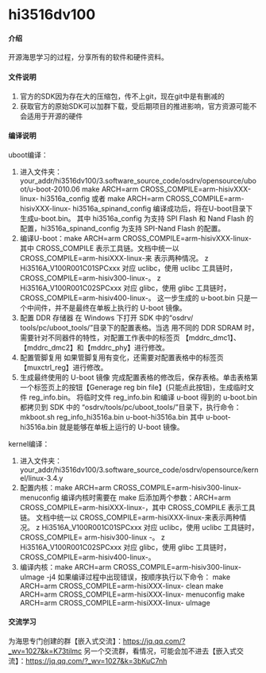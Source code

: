 # hi3516dv100

#### 介绍
开源海思学习的过程，分享所有的软件和硬件资料。

#### 文件说明

1.  官方的SDK因为存在大的压缩包，传不上git，现在git中是有删减的
2.  获取官方的原始SDK可以加群下载，受后期项目的推进影响，官方资源可能不会适用于开源的硬件

#### 编译说明
uboot编译：
1.  进入文件夹：your_addr/hi3516dv100/3.software_source_code/osdrv/opensource/uboot/u-boot-2010.06
	make ARCH=arm CROSS_COMPILE=arm-hisivXXX-linux- hi3516a_config 
	或者
	make ARCH=arm CROSS_COMPILE=arm-hisivXXX-linux- hi3516a_spinand_config 
	编译成功后，将在U-boot目录下生成u-boot.bin。
	其中 hi3516a_config 为支持 SPI Flash 和 Nand Flash 的配置，hi3516a_spinand_config 为支持
	SPI-Nand Flash 的配置。
2.  编译U-boot：make ARCH=arm CROSS_COMPILE=arm-hisivXXX-linux-
	其中 CROSS_COMPILE 表示工具链。文档中统一以 CROSS_COMPILE=arm-hisiXXX-linux-来
	表示两种情况。
	z Hi3516A_V100R001C01SPCxxx 对应 uclibc，使用 uclibc 工具链时，CROSS_COMPILE=arm-hisiv300-linux-。 z Hi3516A_V100R001C02SPCxxx 对应 glibc，使用 glibc 工具链时，CROSS_COMPILE=arm-hisiv400-linux-。
	这一步生成的 u-boot.bin 只是一个中间件，并不是最终在单板上执行的 U-boot 镜像。
3.   配置 DDR 存储器
在 Windows 下打开 SDK 中的“osdrv/ tools/pc/uboot_tools/”目录下的配置表格。当选
用不同的 DDR SDRAM 时，需要针对不同器件的特性，对配置工作表中的标签页
【mddrc_dmc1】、【mddrc_dmc2】和【mddrc_phy】进行修改。
4.   配置管脚复用
如果管脚复用有变化，还需要对配置表格中的标签页【muxctrl_reg】进行修改。
5.  生成最终使用的 U-boot 镜像
完成配置表格的修改后，保存表格。单击表格第一个标签页上的按钮【Generage reg 
bin file】(只能点此按钮)，生成临时文件 reg_info.bin。
将临时文件 reg_info.bin 和编译 u-boot 得到的 u-boot.bin 都拷贝到 SDK 中的
“osdrv/tools/pc/uboot_tools/”目录下，执行命令：
mkboot.sh reg_info_hi3516a.bin u-boot-hi3516a.bin
其中 u-boot-hi3516a.bin 就是能够在单板上运行的 U-boot 镜像。

kernel编译：
1.  进入文件夹：your_addr/hi3516dv100/3.software_source_code/osdrv/opensource/kernel/linux-3.4.y
2.  配置内核：make ARCH=arm CROSS_COMPILE=arm-hisiv300-linux- menuconfig
	编译内核时需要在 make 后添加两个参数：ARCH=arm CROSS_COMPILE=arm-hisiXXX-linux-，其中 CROSS_COMPILE 表示工具链。
	文档中统一以 CROSS_COMPILE=arm-hisiXXX-linux-来表示两种情况。
	z Hi3516A_V100R001C01SPCxxx 对应 uclibc，使用 uclibc 工具链时，CROSS_COMPILE= arm-hisiv300-linux -。 z Hi3516A_V100R001C02SPCxxx 对应 glibc，使用 glibc 工具链时，CROSS_COMPILE=arm-hisiv400-linux-。
3.  编译内核：make ARCH=arm CROSS_COMPILE=arm-hisiv300-linux- uImage -j4
	如果编译过程中出现错误，按顺序执行以下命令：
	make ARCH=arm CROSS_COMPILE=arm-hisiXXX-linux- clean 
	make ARCH=arm CROSS_COMPILE=arm-hisiXXX-linux- menuconfig 
	make ARCH=arm CROSS_COMPILE=arm-hisiXXX-linux- uImage

#### 交流学习
为海思专门创建的群【嵌入式交流】：https://jq.qq.com/?_wv=1027&k=K73tilmc
另一个交流群，看情况，可能会加不进去【嵌入式交流】：https://jq.qq.com/?_wv=1027&k=3bKuC7nh


